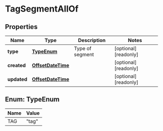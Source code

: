 

# TagSegmentAllOf


## Properties

| Name | Type | Description | Notes |
|------------ | ------------- | ------------- | -------------|
|**type** | [**TypeEnum**](#TypeEnum) | Type of segment |  [optional] [readonly] |
|**created** | [**OffsetDateTime**](OffsetDateTime.md) |  |  [optional] [readonly] |
|**updated** | [**OffsetDateTime**](OffsetDateTime.md) |  |  [optional] [readonly] |



## Enum: TypeEnum

| Name | Value |
|---- | -----|
| TAG | &quot;tag&quot; |



